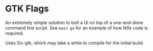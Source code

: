 # GTK Flags

An extremely simple solution to bolt a UI
on top of a one-and-done command line script.
See `main.go` for an example of how little code is required.

Uses Go-gtk, which may take a while to compile for the initial build.